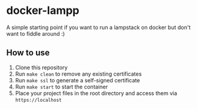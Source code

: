 # docker-lampp
A simple starting point if you want to run a lampstack on docker but don't want to fiddle around :)


## How to use

1. Clone this repository
2. Run `make clean` to remove any existing certificates
3. Run `make ssl` to generate a self-signed certificate
4. Run `make start` to start the container
5. Place your project files in the root directory and access them via `https://localhost`